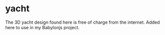 # yacht

The 3D yacht design found here is free of charge from the internet.
Added here to use in my Babylonjs project.
